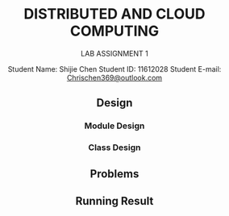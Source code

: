 # <center> DISTRIBUTED AND CLOUD COMPUTING</center>

<center> LAB ASSIGNMENT 1<center>

Student Name: Shijie Chen
Student ID: 11612028
Student E-mail: Chrischen369@outlook.com

## Design
### Module Design
### Class Design
## Problems

## Running Result
